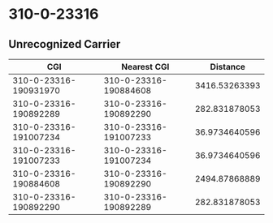 # 310-0-23316
## Unrecognized Carrier


| CGI | Nearest CGI | Distance |
|-----|-------------|----------|
| 310-0-23316-190931970 | 310-0-23316-190884608 | 3416.53263393 |
| 310-0-23316-190892289 | 310-0-23316-190892290 | 282.831878053 |
| 310-0-23316-191007234 | 310-0-23316-191007233 | 36.9734640596 |
| 310-0-23316-191007233 | 310-0-23316-191007234 | 36.9734640596 |
| 310-0-23316-190884608 | 310-0-23316-190892290 | 2494.87868889 |
| 310-0-23316-190892290 | 310-0-23316-190892289 | 282.831878053 |

